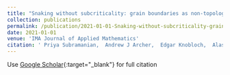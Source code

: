 ```yaml
---
title: "Snaking without subcriticality: grain boundaries as non-topological defects"
collection: publications
permalink: /publication/2021-01-01-Snaking-without-subcriticality-grain-boundaries-as-non-topological-defects
date: 2021-01-01
venue: 'IMA Journal of Applied Mathematics'
citation: ' Priya Subramanian,  Andrew J Archer,  Edgar Knobloch,  Alastair M Rucklidge (2021) &quot;Snaking without subcriticality: grain boundaries as non-topological defects.&quot; <i>IMA Journal of Applied Mathematics</i>. 86, 1164--1180.'
---
```

Use [Google Scholar](https://scholar.google.com/scholar?q=Snaking+without+subcriticality:+grain+boundaries+as+non+topological+defects){:target="_blank"} for full citation